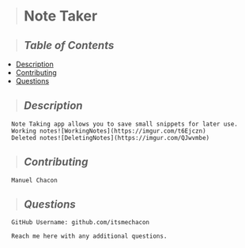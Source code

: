   
  
  > # **Note Taker**


  > ## *Table of Contents*
  - [Description](#Description)
  - [Contributing](#Contributing)
  - [Questions](#Questions)
  
  > ## *Description*
      Note Taking app allows you to save small snippets for later use.
      Working notes![WorkingNotes](https://imgur.com/t6Ejczn)
      Deleted notes![DeletingNotes](https://imgur.com/QJwvmbe)
  > ## *Contributing*
      Manuel Chacon
  > ## *Questions* 
      GitHub Username: github.com/itsmechacon

      Reach me here with any additional questions.
